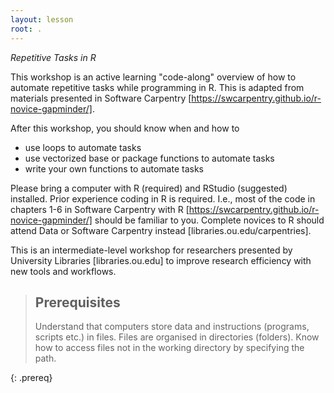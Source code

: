 ```yaml
---
layout: lesson
root: .
---
```


*Repetitive Tasks in R*

This workshop is an active learning "code-along" overview of how to automate repetitive tasks while programming in R. This is adapted from materials presented in Software Carpentry [https://swcarpentry.github.io/r-novice-gapminder/].

After this workshop, you should know when and how to

- use loops to automate tasks
- use vectorized base or package functions to automate tasks
- write your own functions to automate tasks

Please bring a computer with R (required) and RStudio (suggested) installed. Prior experience coding in R is required. I.e., most of the code in chapters 1-6 in Software Carpentry with R [https://swcarpentry.github.io/r-novice-gapminder/] should be familiar to you. Complete novices to R should attend Data or Software Carpentry instead [libraries.ou.edu/carpentries].

This is an intermediate-level workshop for researchers presented by University Libraries [libraries.ou.edu] to improve research efficiency with new tools and workflows.



> ## Prerequisites
>
> Understand that computers store data and instructions (programs, scripts etc.) in files.
> Files are organised in directories (folders).
> Know how to access files not in the working directory by specifying the path.

{: .prereq}
